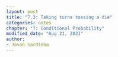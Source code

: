 ```yaml
---
layout: post
title: "7.3: Taking turns tossing a die"
categories: notes
chapter: "7: Conditional Probability"
modified_date: "Aug 21, 2021"
author:
- Jovan Sardinha
---
```

